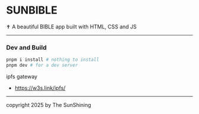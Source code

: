 # SUNBIBLE
✝️ A beautiful BIBLE app built with HTML, CSS and JS 


---

### Dev and Build

```sh
pnpm i install # nothing to install
pnpm dev # for a dev server
```

ipfs gateway
- https://w3s.link/ipfs/


---


copyright 2025 by The SunShining